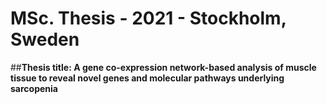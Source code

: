 # MSc. Thesis - 2021 - Stockholm, Sweden 
##**Thesis title: A gene co-expression network-based analysis of muscle tissue to reveal novel genes and molecular pathways underlying sarcopenia**
